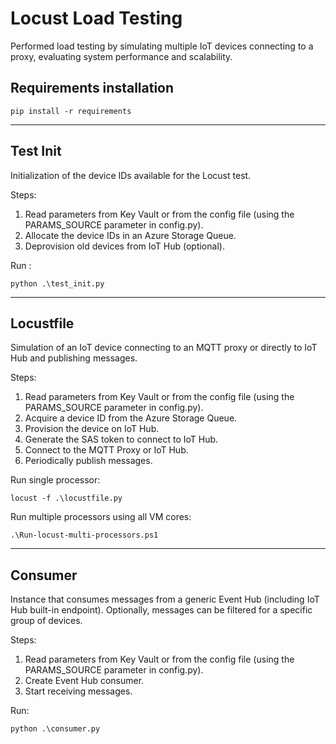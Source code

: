 # Locust Load Testing

Performed load testing by simulating multiple IoT devices connecting to a proxy, evaluating system performance and scalability.


## Requirements installation
```
pip install -r requirements
```
---------------

## Test Init

Initialization of the device IDs available for the Locust test.

Steps:
1. Read parameters from Key Vault or from the config file (using the PARAMS_SOURCE parameter in config.py).
2. Allocate the device IDs in an Azure Storage Queue.
3. Deprovision old devices from IoT Hub (optional).

Run :
```
python .\test_init.py
```

---------------

## Locustfile

Simulation of an IoT device connecting to an MQTT proxy or directly to IoT Hub and publishing messages.

Steps:
1. Read parameters from Key Vault or from the config file (using the PARAMS_SOURCE parameter in config.py).
2. Acquire a device ID from the Azure Storage Queue.
3. Provision the device on IoT Hub.
4. Generate the SAS token to connect to IoT Hub.
5. Connect to the MQTT Proxy or IoT Hub.
6. Periodically publish messages.

Run single processor:
```
locust -f .\locustfile.py
```

Run multiple processors using all VM cores:
```
.\Run-locust-multi-processors.ps1 
```

---------------

## Consumer

Instance that consumes messages from a generic Event Hub (including IoT Hub built-in endpoint).
Optionally, messages can be filtered for a specific group of devices.

Steps:
1. Read parameters from Key Vault or from the config file (using the PARAMS_SOURCE parameter in config.py).
2. Create Event Hub consumer.
3. Start receiving messages.

Run:
```
python .\consumer.py
```